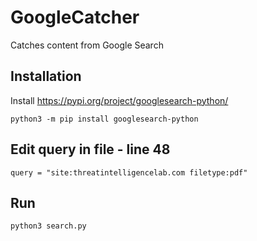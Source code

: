 # GoogleCatcher
Catches content from Google Search

## Installation
Install https://pypi.org/project/googlesearch-python/

```python3 -m pip install googlesearch-python```

## Edit query in file - line 48
```query = "site:threatintelligencelab.com filetype:pdf"```


## Run
```python3 search.py```
